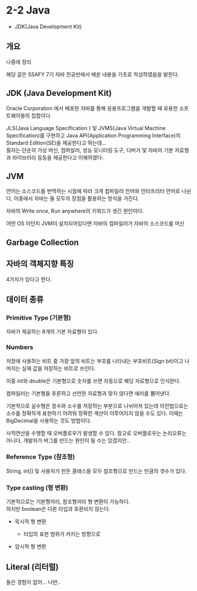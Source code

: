 # 2-2 Java

+ JDK(Java Development Kit)

## 개요

나중에 정리

해당 글은 SSAFY 7기 자바 전공반에서 배운 내용을 기초로 작성하였음을 밝힌다.

## JDK (Java Development Kit)

Oracle Corporation 에서 배포한 자바를 통해 응용프로그램을 개발할 때 유용한 소프트웨어들의 집합이다.   

JLS(Java Language Specification ) 및 JVMS(Java Virtual Machine Specification)를 구현하고 Java API(Application Programming Interface)의 Standard Edition(SE)을 제공한다고 하는데...   
필자는 단순히 가상 머신, 컴파일러, 성능 모니터링 도구, 디버거 및 자바의 기본 자료형과 라이브러리 등등을 제공한다고 이해하였다.

## JVM

언어는 소스코드를 번역하는 시점에 따라 크게 컴파일러 언어와 인터프리터 언어로 나뉜다, 이중에서 자바는 둘 모두의 장점을 활용하는 방식을 가진다.

자바의 Write once, Run anywhere의 키워드가 생긴 원인이다.



어떤 OS 이던지 JVM이 설치되어있다면 자바의 컴파일러가 자바의 소스코드를 머신

## Garbage Collection


## 자바의 객체지향 특징

4가지가 있다고 한다.

## 데이터 종류

### Primitive Type (기본형)

자바가 제공하는 8개의 기본 자료형이 있다.

### Numbers

저장에 사용하는 비트 중 가장 앞의 비트는 부호를 나타내는 부호비트(Sign bit)이고 나머지는 실재 값을 저장하는 비트로 쓰인다.

이중 int와 double은 기본형으로 숫자를 쓰면 자동으로 해당 자료형으로 인식한다.

컴파일러는 기본형을 추론하고 선언한 자료형과 맞지 않다면 에러를 뿜어낸다.

기본적으로 실수형은 정수와 소수를 저장하는 부분으로 나뉘어져 있는데 이진법으로는 소수를 정확하게 표현하기 어려워 정확한 계산이 이루어지지 않을 수도 있다.
이때는 BigDecimal을 사용하는 것도 방법이다.

사칙연산을 수행할 때 오버플로우가 발생할 수 있다.
참고로 오버플로우는 논리오류는 아니다, 개발자가 버그를 만드는 원인이 될 수는 있겠지만..

### Reference Type (참조형)

String, int[] 및 사용자가 만든 클래스들 모두 참조형으로 만드는 만큼의 갯수가 있다.

### Type casting (형 변환)

기본적으로는 기본형끼리, 참조형끼리 형 변환이 가능하다.   
하지만 boolean은 다른 타입과 호환되지 않는다.

+ 묵시적 형 변환
  + 타입의 표현 범위가 커지는 방향으로 


+ 암시적 형 변환



## Literal (리터럴)

들은 경험이 없어... 나만..

## 
